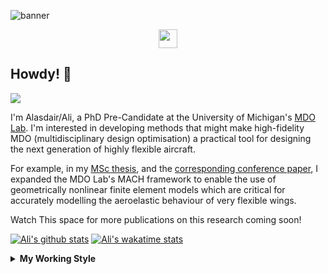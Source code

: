 <!--
# Welcome to Ali's github profile


-->

![banner](https://raw.githubusercontent.com/A-Gray-94/A-Gray-94/main/Images/GitHubProfileBanner.png)
<p align='center'>
<a href="https://www.linkedin.com/in/alasdaircgray/"><img height="30" src="https://github.com/WaylonWalker/WaylonWalker/blob/main/icon/linkedin.png?raw=true"></a>
</p>

## Howdy! 👋

![](https://komarev.com/ghpvc/?username=A-Gray-94&color=blue)

I'm Alasdair/Ali, a PhD Pre-Candidate at the University of Michigan's [MDO Lab](http://mdolab.engin.umich.edu).
I'm interested in developing methods that might make high-fidelity MDO (multidisciplinary design optimisation) a practical tool for designing the next generation of highly flexible aircraft.

For example, in my [MSc thesis](http://resolver.tudelft.nl/uuid:1a6b5001-d213-40d9-bc2c-5e831eda527d), and the [corresponding conference paper](https://www.researchgate.net/publication/348242101_Geometrically_Nonlinear_High-fidelity_Aerostructural_Optimization_for_Highly_Flexible_Wings), I expanded the MDO Lab's MACH framework to enable the use of geometrically nonlinear finite element models which are critical for accurately modelling the aeroelastic behaviour of very flexible wings.

Watch This space for more publications on this research coming soon!

<!--
**A-Gray-94/A-Gray-94** is a ✨ _special_ ✨ repository because its `README.md` (this file) appears on your GitHub profile.

Here are some ideas to get you started:

- 🔭 I’m currently working on ...
- 🌱 I’m currently learning ...
- 👯 I’m looking to collaborate on ...
- 🤔 I’m looking for help with ...
- 💬 Ask me about ...
- 📫 How to reach me: ...
- 😄 Pronouns: ...
- ⚡ Fun fact: ...
-->


[![Ali's github stats](https://github-readme-stats.vercel.app/api?username=A-Gray-94)](https://github.com/anuraghazra/github-readme-stats)
[![Ali's wakatime stats](https://github-readme-stats.vercel.app/api/wakatime?username=ACGray)](https://github.com/anuraghazra/github-readme-stats)


<details>
  <summary>
    <strong>My Working Style</strong>
  </summary>
  
  <!--START_SECTION:waka-->
![Lines of code](https://img.shields.io/badge/From%20Hello%20World%20I%27ve%20Written-4.3%20million%20lines%20of%20code-blue)

**I'm an Early 🐤** 

```text
🌞 Morning    39 commits     █████░░░░░░░░░░░░░░░░░░░░   20.53% 
🌆 Daytime    65 commits     ████████░░░░░░░░░░░░░░░░░   34.21% 
🌃 Evening    78 commits     ██████████░░░░░░░░░░░░░░░   41.05% 
🌙 Night      8 commits      █░░░░░░░░░░░░░░░░░░░░░░░░   4.21%

```
📅 **I'm Most Productive on Friday** 

```text
Monday       31 commits     ████░░░░░░░░░░░░░░░░░░░░░   16.32% 
Tuesday      21 commits     ██░░░░░░░░░░░░░░░░░░░░░░░   11.05% 
Wednesday    30 commits     ████░░░░░░░░░░░░░░░░░░░░░   15.79% 
Thursday     38 commits     █████░░░░░░░░░░░░░░░░░░░░   20.0% 
Friday       46 commits     ██████░░░░░░░░░░░░░░░░░░░   24.21% 
Saturday     11 commits     █░░░░░░░░░░░░░░░░░░░░░░░░   5.79% 
Sunday       13 commits     █░░░░░░░░░░░░░░░░░░░░░░░░   6.84%

```


📊 **This Week I Spent My Time On** 

```text
💬 Programming Languages: 
Python                   20 hrs 11 mins      ███████████████████░░░░░░   77.44% 
Markdown                 5 hrs 23 mins       █████░░░░░░░░░░░░░░░░░░░░   20.67% 
Other                    15 mins             ░░░░░░░░░░░░░░░░░░░░░░░░░   0.99% 
MATLAB                   5 mins              ░░░░░░░░░░░░░░░░░░░░░░░░░   0.32% 
Bash                     3 mins              ░░░░░░░░░░░░░░░░░░░░░░░░░   0.23%

🔥 Editors: 
VS Code                  25 hrs 51 mins      ████████████████████████░   99.18% 
Sublime Text             12 mins             ░░░░░░░░░░░░░░░░░░░░░░░░░   0.82%

🐱‍💻 Projects: 
AE588-MDO                13 hrs 46 mins      █████████████░░░░░░░░░░░░   52.84% 
AE543-StructDynamics     4 hrs 52 mins       ████░░░░░░░░░░░░░░░░░░░░░   18.68% 
AE510-FEM                4 hrs 22 mins       ████░░░░░░░░░░░░░░░░░░░░░   16.75% 
FEMpy                    2 hrs 15 mins       ██░░░░░░░░░░░░░░░░░░░░░░░   8.68% 
pyspline                 12 mins             ░░░░░░░░░░░░░░░░░░░░░░░░░   0.81%

💻 Operating System: 
Linux                    26 hrs 4 mins       █████████████████████████   100.0%

```

**I Mostly Code in Python** 

```text
Python                   7 repos             ████████████░░░░░░░░░░░░░   50.0% 
TeX                      2 repos             ███░░░░░░░░░░░░░░░░░░░░░░   14.29% 
HTML                     1 repo              █░░░░░░░░░░░░░░░░░░░░░░░░   7.14% 
C++                      1 repo              █░░░░░░░░░░░░░░░░░░░░░░░░   7.14% 
MATLAB                   1 repo              █░░░░░░░░░░░░░░░░░░░░░░░░   7.14%

```


**Timeline**

![Chart not found](https://raw.githubusercontent.com/A-Gray-94/A-Gray-94/main/charts/bar_graph.png) 


<!--END_SECTION:waka-->
</details>

